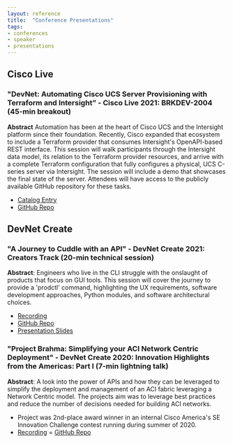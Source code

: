 ```yaml
---
layout: reference
title:  "Conference Presentations"
tags:
- conferences
- speaker
- presentations
---
```


## Cisco Live

### "DevNet: Automating Cisco UCS Server Provisioning with Terraform and Intersight” - Cisco Live 2021: BRKDEV-2004 (45-min breakout)

**Abstract** Automation has been at the heart of Cisco UCS and the Intersight platform since their foundation. Recently, Cisco expanded that ecosystem to include a Terraform provider that consumes Intersight's OpenAPI-based REST interface. This session will walk participants through the Intersight data model, its relation to the Terraform provider resources, and arrive with a complete Terraform configuration that fully configures a physical, UCS C-series server via Intersight. The session will include a demo that showcases the final state of the server. Attendees will have access to the publicly available GitHub repository for these tasks.
- [Catalog Entry](https://www.ciscolive.com/on-demand/on-demand-library.html?#/session/1610747197869001O2Fp)
- [GitHub Repo](https://github.com/CiscoSE/BRKDEV-2004-CL21)

## DevNet Create

### "A Journey to Cuddle with an API" - DevNet Create 2021: Creators Track (20-min technical session)

**Abstract**: Engineers who live in the CLI struggle with the onslaught of products that focus on GUI tools. This session will cover the journey to provide a 'prodctl' command, highlighting the UX requirements, software development approaches, Python modules, and software architectural choices.
- [Recording](https://youtu.be/93AYZLkX1rs)
- [GitHub Repo](https://github.com/CiscoSE/DevNetCreate21-TS47-Journey)
- [Presentation Slides](/artifacts/presentations/devnetcreate21-ts47-journey.pdf)

### "Project Brahma: Simplifying your ACI Network Centric Deployment" - DevNet Create 2020: Innovation Highlights from the Americas: Part I (7-min lightning talk)

**Abstract**: A look into the power of APIs and how they can be leveraged to simplify the deployment and management of an ACI fabric leveraging a Network Centric model.  The projects aim was to leverage best practices and reduce the number of decisions needed for building ACI networks.
- Project was 2nd-place award winner in an internal Cisco America's SE Innovation Challenge contest running during summer of 2020.
- [Recording](https://youtu.be/-aGZfT8BH8M)
= [GitHub Repo](https://github.com/CiscoSE/project-brahma)
